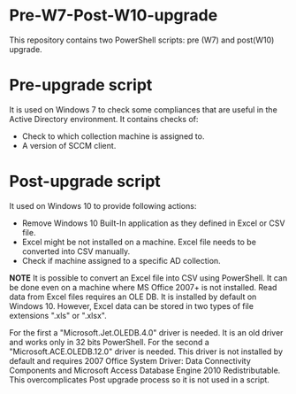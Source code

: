 # Pre-W7-Post-W10-upgrade
This repository contains two PowerShell scripts: pre (W7) and post(W10) upgrade.


# Pre-upgrade script 

It is used on Windows 7  to check some compliances that are useful in the Active Directory environment. It contains checks of:
- Check to which collection machine is assigned to.
- A version of SCCM client.

# Post-upgrade script
It used on Windows 10 to provide following actions:
- Remove Windows 10 Built-In application as they defined in Excel or CSV file.
- Excel might be not installed on a machine. Excel file needs to be converted into CSV manually.
- Check if machine assigned to a specific AD collection.

**NOTE** It is possible to convert an Excel file into CSV using PowerShell. It can be done even on a machine where MS Office 2007+ is not installed. Read data from Excel files requires an OLE DB. It is installed by default on Windows 10. However, Excel data can be stored in two types of file extensions ".xls" or ".xlsx". 

For the first a "Microsoft.Jet.OLEDB.4.0" driver is needed. It is an old driver and works only in 32 bits PowerShell. For the second a "Microsoft.ACE.OLEDB.12.0" driver is needed. This driver is not installed by default and requires 2007 Office System Driver: Data Connectivity Components and Microsoft Access Database Engine 2010 Redistributable. This overcomplicates Post upgrade process so it is not used in a script.
